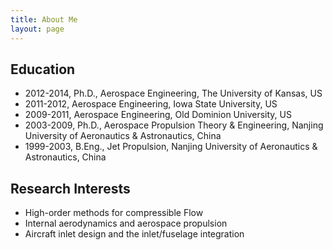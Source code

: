 ```yaml
---
title: About Me
layout: page
---
```


## Education
* 2012-2014, Ph.D., Aerospace Engineering, The University of Kansas, US
* 2011-2012, Aerospace Engineering, Iowa State University, US
* 2009-2011, Aerospace Engineering, Old Dominion University, US
* 2003-2009, Ph.D., Aerospace Propulsion Theory & Engineering, Nanjing University of Aeronautics & Astronautics, China
* 1999-2003, B.Eng., Jet Propulsion, Nanjing University of Aeronautics & Astronautics, China

## Research Interests
* High-order methods for compressible Flow
* Internal aerodynamics and aerospace propulsion
* Aircraft inlet design and the inlet/fuselage integration
